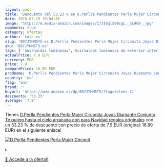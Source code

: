 ```yaml
---
layout: post
title: 'Descuento del 53.23 % en D.Perlla Pendientes Perla Mujer Circonit'
date: 2020-03-15 20:04:35
image: 'https://m.media-amazon.com/images/I/310glS08cgL._SL400_.jpg'
comments: true
category: ofertas
author: 'tole.es'
slug: 'B07JYHM5T5-es D.Perlla Pendientes Perla Mujer Circonita Joyas Diamante...'
sku: 'B07JYHM5T5-es'
tags: [ 'Guirnaldas luminosas','Guirnaldas luminosas de exterior-interior','Guirnaldas luminosas de interior','Iluminación','navidad', ]
actualPrice: 7.9 EUR
currency: EUR
price: 7.9
comparePrice: 16.89 EUR
prodname: 'D.Perlla Pendientes Perla Mujer Circonita Joyas Diamante Conjunto   Te quiero hasta el cielo   arracada con para Navidad regalos originales'
country: 'es'
flag: '🇪🇸'
brand: ''
buyurl: 'https://www.amazon.es/dp/B07JYHM5T5/?tag=tolees-21'
descuento: '53.23'
average: '7.9'
---
```


Tienes [D.Perlla Pendientes Perla Mujer Circonita Joyas Diamante Conjunto   Te quiero hasta el cielo   arracada con para Navidad regalos originales](https://www.amazon.es/dp/B07JYHM5T5/?tag=tolees-21) con un 53.23 % de descuento con precio de oferta de 7.9 EUR (original: 16.89 EUR) en el siguiente enlace!

[![D.Perlla Pendientes Perla Mujer Circonit](https://m.media-amazon.com/images/I/310glS08cgL._SL400_.jpg)](https://www.amazon.es/dp/B07JYHM5T5/?tag=tolees-21)

ℹ️:


[🛒 Accede a la oferta!!](https://www.amazon.es/dp/B07JYHM5T5/?tag=tolees-21)
